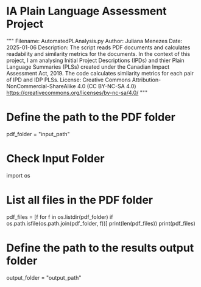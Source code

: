 # IA Plain Language Assessment Project

"""
Filename: AutomatedPLAnalysis.py
Author: Juliana Menezes
Date: 2025-01-06
Description: The script reads PDF documents and calculates readability and similarity metrics for the documents. In the context of this project, I am analysing Initial Project Descriptions (IPDs) and thier Plain Language Summaries (PLSs) created under the Canadian Impact Assessment Act, 2019. The code calculates similarity metrics for each pair of IPD and IDP PLSs.
License: Creative Commons Attribution-NonCommercial-ShareAlike 4.0 (CC BY-NC-SA 4.0)
         https://creativecommons.org/licenses/by-nc-sa/4.0/
"""

# Define the path to the PDF folder
pdf_folder = "input_path"

# Check Input Folder
import os

# List all files in the PDF folder
pdf_files = [f for f in os.listdir(pdf_folder) if os.path.isfile(os.path.join(pdf_folder, f))]
print(len(pdf_files))
print(pdf_files)

# Define the path to the results output folder
output_folder = "output_path"
